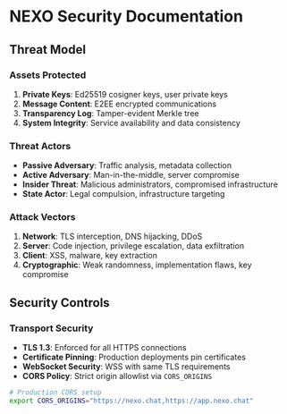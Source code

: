 # NEXO Security Documentation

## Threat Model

### Assets Protected

1. **Private Keys**: Ed25519 cosigner keys, user private keys
2. **Message Content**: E2EE encrypted communications
3. **Transparency Log**: Tamper-evident Merkle tree
4. **System Integrity**: Service availability and data consistency

### Threat Actors

- **Passive Adversary**: Traffic analysis, metadata collection
- **Active Adversary**: Man-in-the-middle, server compromise
- **Insider Threat**: Malicious administrators, compromised infrastructure
- **State Actor**: Legal compulsion, infrastructure targeting

### Attack Vectors

1. **Network**: TLS interception, DNS hijacking, DDoS
2. **Server**: Code injection, privilege escalation, data exfiltration  
3. **Client**: XSS, malware, key extraction
4. **Cryptographic**: Weak randomness, implementation flaws, key compromise

## Security Controls

### Transport Security

- **TLS 1.3**: Enforced for all HTTPS connections
- **Certificate Pinning**: Production deployments pin certificates
- **WebSocket Security**: WSS with same TLS requirements
- **CORS Policy**: Strict origin allowlist via `CORS_ORIGINS`

```bash
# Production CORS setup
export CORS_ORIGINS="https://nexo.chat,https://app.nexo.chat"

